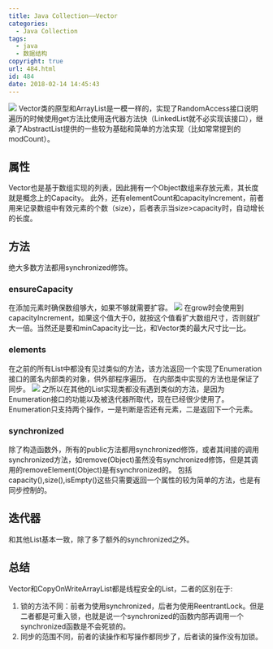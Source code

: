 ```yaml
---
title: Java Collection——Vector
categories:
  - Java Collection
tags:
  - java
  - 数据结构
copyright: true
url: 484.html
id: 484
date: 2018-02-14 14:45:43
---
```


![](https://kherrisanbucketone.oss-cn-shanghai.aliyuncs.com/Snipaste_2018-02-14_13-22-11.jpg) Vector类的原型和ArrayList是一模一样的，实现了RandomAccess接口说明遍历的时候使用get方法比使用迭代器方法快（LinkedList就不必实现该接口），继承了AbstractList提供的一些较为基础和简单的方法实现（比如常常提到的modCount）。

<!-- more -->

属性
--

Vector也是基于数组实现的列表，因此拥有一个Object数组来存放元素，其长度就是概念上的Capacity。 此外，还有elementCount和capacityIncrement，前者用来记录数组中有效元素的个数（size），后者表示当size>capacity时，自动增长的长度。

方法
--

绝大多数方法都用synchronized修饰。

### ensureCapacity

在添加元素时确保数组够大，如果不够就需要扩容。 ![](https://kherrisanbucketone.oss-cn-shanghai.aliyuncs.com/Snipaste_2018-02-14_13-31-38.jpg) 在grow时会使用到capacityIncrement，如果这个值大于0，就按这个值看扩大数组尺寸，否则就扩大一倍。当然还是要和minCapacity比一比，和Vector类的最大尺寸比一比。

### elements

在之前的所有List中都没有见过类似的方法，该方法返回一个实现了Enumeration接口的匿名内部类的对象，供外部程序遍历。 在内部类中实现的方法也是保证了同步。 ![](https://kherrisanbucketone.oss-cn-shanghai.aliyuncs.com/Snipaste_2018-02-14_13-49-36.jpg) 之所以在其他的List实现类都没有遇到类似的方法，是因为Enumeration接口的功能以及被迭代器所取代，现在已经很少使用了。 Enumeration只支持两个操作，一是判断是否还有元素，二是返回下一个元素。

### synchronized

除了构造函数外，所有的public方法都用synchronized修饰，或者其间接的调用synchronized方法，如remove(Object)虽然没有synchronized修饰，但是其调用的removeElement(Object)是有synchronized的。 包括capacity(),size(),isEmpty()这些只需要返回一个属性的较为简单的方法，也是有同步控制的。

迭代器
---

和其他List基本一致，除了多了额外的synchronized之外。

总结
--

Vector和CopyOnWriteArrayList都是线程安全的List，二者的区别在于:

1.  锁的方法不同：前者为使用synchronized，后者为使用ReentrantLock。但是二者都是可重入锁，也就是说一个synchronized的函数内部再调用一个synchronized函数是不会死锁的。
2.  同步的范围不同，前者的读操作和写操作都同步了，后者读的操作没有加锁。